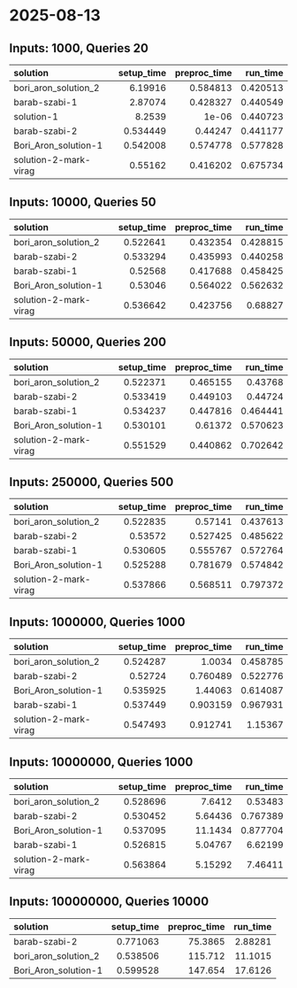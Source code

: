 # 2025-08-13

## Inputs: 1000, Queries 20

| solution              |   setup_time |   preproc_time |   run_time |
|:----------------------|-------------:|---------------:|-----------:|
| bori_aron_solution_2  |     6.19916  |       0.584813 |   0.420513 |
| barab-szabi-1         |     2.87074  |       0.428327 |   0.440549 |
| solution-1            |     8.2539   |       1e-06    |   0.440723 |
| barab-szabi-2         |     0.534449 |       0.44247  |   0.441177 |
| Bori_Aron_solution-1  |     0.542008 |       0.574778 |   0.577828 |
| solution-2-mark-virag |     0.55162  |       0.416202 |   0.675734 |

## Inputs: 10000, Queries 50

| solution              |   setup_time |   preproc_time |   run_time |
|:----------------------|-------------:|---------------:|-----------:|
| bori_aron_solution_2  |     0.522641 |       0.432354 |   0.428815 |
| barab-szabi-2         |     0.533294 |       0.435993 |   0.440258 |
| barab-szabi-1         |     0.52568  |       0.417688 |   0.458425 |
| Bori_Aron_solution-1  |     0.53046  |       0.564022 |   0.562632 |
| solution-2-mark-virag |     0.536642 |       0.423756 |   0.68827  |

## Inputs: 50000, Queries 200

| solution              |   setup_time |   preproc_time |   run_time |
|:----------------------|-------------:|---------------:|-----------:|
| bori_aron_solution_2  |     0.522371 |       0.465155 |   0.43768  |
| barab-szabi-2         |     0.533419 |       0.449103 |   0.44724  |
| barab-szabi-1         |     0.534237 |       0.447816 |   0.464441 |
| Bori_Aron_solution-1  |     0.530101 |       0.61372  |   0.570623 |
| solution-2-mark-virag |     0.551529 |       0.440862 |   0.702642 |

## Inputs: 250000, Queries 500

| solution              |   setup_time |   preproc_time |   run_time |
|:----------------------|-------------:|---------------:|-----------:|
| bori_aron_solution_2  |     0.522835 |       0.57141  |   0.437613 |
| barab-szabi-2         |     0.53572  |       0.527425 |   0.485622 |
| barab-szabi-1         |     0.530605 |       0.555767 |   0.572764 |
| Bori_Aron_solution-1  |     0.525288 |       0.781679 |   0.574842 |
| solution-2-mark-virag |     0.537866 |       0.568511 |   0.797372 |

## Inputs: 1000000, Queries 1000

| solution              |   setup_time |   preproc_time |   run_time |
|:----------------------|-------------:|---------------:|-----------:|
| bori_aron_solution_2  |     0.524287 |       1.0034   |   0.458785 |
| barab-szabi-2         |     0.52724  |       0.760489 |   0.522776 |
| Bori_Aron_solution-1  |     0.535925 |       1.44063  |   0.614087 |
| barab-szabi-1         |     0.537449 |       0.903159 |   0.967931 |
| solution-2-mark-virag |     0.547493 |       0.912741 |   1.15367  |

## Inputs: 10000000, Queries 1000

| solution              |   setup_time |   preproc_time |   run_time |
|:----------------------|-------------:|---------------:|-----------:|
| bori_aron_solution_2  |     0.528696 |        7.6412  |   0.53483  |
| barab-szabi-2         |     0.530452 |        5.64436 |   0.767389 |
| Bori_Aron_solution-1  |     0.537095 |       11.1434  |   0.877704 |
| barab-szabi-1         |     0.526815 |        5.04767 |   6.62199  |
| solution-2-mark-virag |     0.563864 |        5.15292 |   7.46411  |

## Inputs: 100000000, Queries 10000

| solution             |   setup_time |   preproc_time |   run_time |
|:---------------------|-------------:|---------------:|-----------:|
| barab-szabi-2        |     0.771063 |        75.3865 |    2.88281 |
| bori_aron_solution_2 |     0.538506 |       115.712  |   11.1015  |
| Bori_Aron_solution-1 |     0.599528 |       147.654  |   17.6126  |